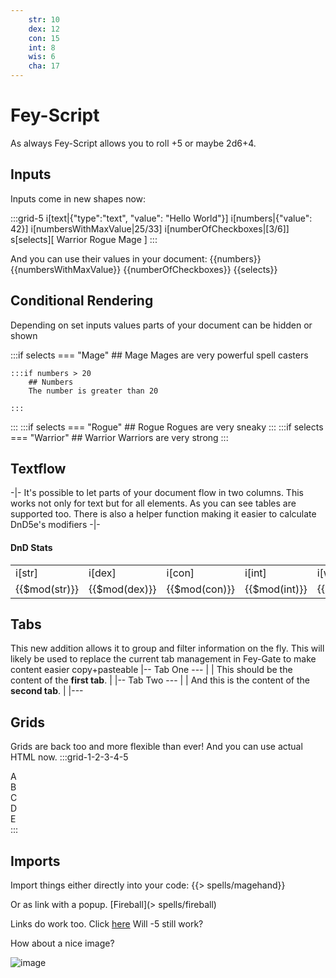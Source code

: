 ```yaml
---
    str: 10
    dex: 12
    con: 15
    int: 8
    wis: 6
    cha: 17
---
```

# Fey-Script
As always Fey-Script allows you to roll +5 or maybe 2d6+4.

## Inputs
Inputs come in new shapes now:

:::grid-5
    i[text|{"type":"text", "value": "Hello World"}]
    i[numbers|{"value": 42}]
    i[numbersWithMaxValue|25/33]
    i[numberOfCheckboxes|[3/6]]
    s[selects][
        Warrior
        Rogue
        Mage
    ]
:::

And you can use their values in your document: {{numbers}} {{numbersWithMaxValue}} {{numberOfCheckboxes}} {{selects}}

## Conditional Rendering
Depending on set inputs values parts of your document can be hidden or shown

:::if selects === "Mage"
    ## Mage
    Mages are very powerful spell casters

    :::if numbers > 20
        ## Numbers
        The number is greater than 20

    :::
:::
:::if selects === "Rogue"
    ## Rogue
    Rogues are very sneaky
:::
:::if selects === "Warrior"
    ## Warrior
    Warriors are very strong
:::


## Textflow
-|-
    It's possible to let parts of your document flow in two columns. This works not only for text but for all elements.
    As you can see tables are supported too. There is also a helper function making it easier to calculate DnD5e's modifiers
-|-

#### DnD Stats
|                |        |        |        |        |        |
|----------------|--------|--------|--------|--------|--------|
| i[str]         | i[dex]        | i[con]        | i[int]        | i[wis]        | i[cha]        |
| {{$mod(str)}}  | {{$mod(dex)}} | {{$mod(con)}} | {{$mod(int)}} | {{$mod(wis)}} | {{$mod(cha)}} |


## Tabs
This new addition allows it to group and filter information on the fly. This will likely be used to
replace the current tab management in Fey-Gate to make content easier copy+pasteable
|-- Tab One ---
|
| This should be the content of the __first tab__.
|
|-- Tab Two ---
|
| And this is the content of the __second tab__.
|
|---


## Grids
Grids are back too and more flexible than ever! And you can use actual HTML now.
:::grid-1-2-3-4-5
    <div className="green">A</div>
    <div className="green">B</div>
    <div className="green">C</div>
    <div className="green">D</div>
    <div className="green">E</div>
:::

## Imports
Import things either directly into your code:
{{> spells/magehand}}

Or as link with a popup. [Fireball](> spells/fireball)

Links do work too. Click [here](https://raw.githubusercontent.com/BTMorton/dnd-5e-srd/refs/heads/master/markdown/08%20spellcasting.md)
Will -5 still work?

How about a nice image?

![image](https://picsum.photos/200/300)
